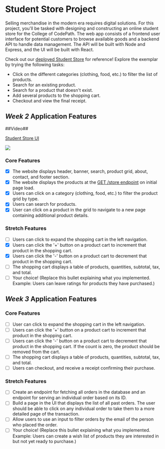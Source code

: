 # Student Store Project

Selling merchandise in the modern era requires digital solutions. For this project, you'll be tasked with designing and constructing an online student store for the College of CodePath. The web app consists of a frontend user interface for potential customers to browse available goods and a backend API to handle data management. The API will be built with Node and Express, and the UI will be built with React.

Check out our [deployed Student Store](https://codepath-student-store-demo.surge.sh/) for reference! Explore the exemplar by trying the following tasks:

- Click on the different categories (clothing, food, etc.) to filter the list of products.
- Search for an existing product.
- Search for a product that doesn't exist.
- Add several products to the shopping cart.
- Checkout and view the final receipt.

## *Week 2* Application Features

##Video##
<a href="https://www.loom.com/share/abe0eed5ff5145398e906c52a9a140b2?sid=7235f95c-5b8e-40a6-a383-d0b3ea7e77b7">
   <p>Student Store UI</p>
   <img style="max-width:300px;" src="https://cdn.loom.com/sessions/thumbnails/YOUR_VIDEO_ID-with-play.gif">
</a>

### Core Features

- [X] The website displays header, banner, search, product grid, about, contact, and footer section.
- [X] The website displays the products at the [GET /store endpoint](https://codepath-store-api.herokuapp.com/store) on initial page load.
- [X] Users can click on a category (clothing, food, etc.) to filter the product grid by type.
- [X] Users can search for products.
- [X] User can click on a product in the grid to navigate to a new page containing additional product details.

### Stretch Features

- [ ] Users can click to expand the shopping cart in the left navigation.
- [X] Users can click the '+' button on a product cart to increment that product in the shopping cart.
- [X] Users can click the '-' button on a product cart to decrement that product in the shopping cart.
- [ ] The shopping cart displays a table of products, quantities, subtotal, tax, and total.
- [ ] Your choice! (Replace this bullet explaining what you implemented. Example: Users can leave ratings for products they have purchased.)

## *Week 3* Application Features

### Core Features

- [ ] User can click to expand the shopping cart in the left navigation.
- [ ] Users can click the '+' button on a product cart to increment that product in the shopping cart.
- [ ] Users can click the '-' button on a product cart to decrement that product in the shopping cart. If the count is zero, the product should be removed from the cart.
- [ ] The shopping cart displays a table of products, quantities, subtotal, tax, and total.
- [ ] Users can checkout, and receive a receipt confirming their purchase.

### Stretch Features

- [ ] Create an endpoint for fetching all orders in the database and an endpoint for serving an individual order based on its ID.
- [ ] Build a page in the UI that displays the list of all past orders. The user should be able to click on any individual order to take them to a more detailed page of the transaction.
- [ ] Allow users to use an input to filter orders by the email of the person who placed the order.
- [ ] Your choice! (Replace this bullet explaining what you implemented. Example: Users can create a wish list of products they are interested in but not yet ready to purchase.)

